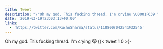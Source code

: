 ```yaml
---
title: Tweet
description: "\"Oh my god. This fucking thread. I'm crying \U0001F639 \""
date: '2019-03-19T23:03:13+00:00'
links:
  - 'https://twitter.com/RuchoSharma/status/1108007042541932545'
---
```

Oh my god. This fucking thread. I'm crying 😹 
      {{< tweet 1 0 >}}
    
